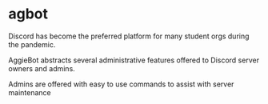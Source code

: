 # agbot
Discord has become the preferred platform for many student orgs during the pandemic. 

AggieBot abstracts several administrative features offered to Discord server owners and admins. 

Admins are offered with easy to use commands to assist with server maintenance
